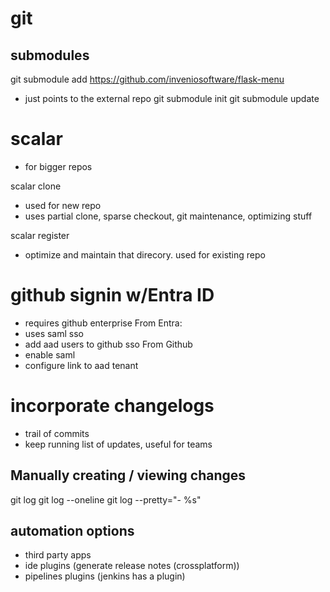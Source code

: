 # git

## submodules
git submodule add https://github.com/inveniosoftware/flask-menu
- just points to the external repo
git submodule init
git submodule update

# scalar
- for bigger repos

scalar clone
 - used for new repo
 - uses partial clone, sparse checkout, git maintenance, optimizing stuff

scalar register
- optimize and maintain that direcory. used for existing repo

# github signin w/Entra ID
- requires github enterprise
From Entra:
- uses saml sso 
- add aad users to github sso
From Github
- enable saml
- configure link to aad tenant

# incorporate changelogs
- trail of commits
- keep running list of updates, useful for teams
## Manually creating / viewing changes
git log
git log --oneline
git log --pretty="- %s"
## automation options
- third party apps
- ide plugins (generate release notes (crossplatform))
- pipelines plugins (jenkins has a plugin)

